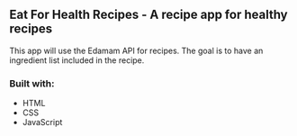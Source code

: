 ## Eat For Health Recipes - A recipe app for healthy recipes

This app will use the Edamam API for recipes. The goal is to have an ingredient list included in the recipe.

### Built with:

* HTML
* CSS
* JavaScript